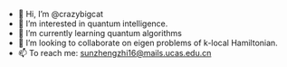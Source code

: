- 👋 Hi, I’m @crazybigcat
- 👀 I’m interested in quantum intelligence.
- 🌱 I’m currently learning quantum algorithms
- 💞️ I’m looking to collaborate on eigen problems of k-local Hamiltonian.
- 📫 To reach me: sunzhengzhi16@mails.ucas.edu.cn

<!---
crazybigcat/crazybigcat is a ✨ special ✨ repository because its `README.md` (this file) appears on your GitHub profile.
You can click the Preview link to take a look at your changes.
--->
